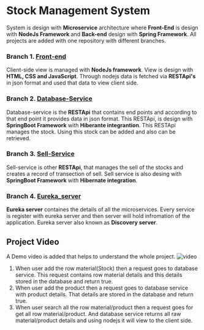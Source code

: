 # Stock Management System 
System is design with **Microservice** architecture where **Front-End** is design with **NodeJs Framework** and **Back-end** design with **Spring Framework**. All projects are added with one repository with different branches.

### Branch 1. [Front-end](https://github.com/manijangid78/STM-Front-End/new/front-end)
Client-side view is managed with **NodeJs framework**. View is design with **HTML, CSS and JavaScript**. Through nodejs data is fetched via **RESTApi's** in json format and used that data to view client side.

### Branch 2. [Database-Service](https://github.com/manijangid78/STM-Front-End/tree/database-service)
Database-service is the **RESTApi** that contains end points and according to that end point it provides data in json format. This RESTApi, is design with **SpringBoot Framework** with **Hiberante integrantion**. This RESTApi manages the stock. Using this stock can be added and also can be retrieved.  
### Branch 3. [Sell-Service](https://github.com/manijangid78/STM-Front-End/tree/sell-service)
Sell-service is other **RESTApi**, that manages the sell of the stocks and creates a record of transection of sell. Sell service is also desing with **SpringBoot Framework** with **Hibernate integration**.  

### Branch 4. [Eureka_server](https://github.com/manijangid78/STM-Front-End/tree/eureka-server)
**Eureka server** containes the details of all the microservices. Every service is register with eureka server and then server will hold infromation of the application. Eureka server also known as **Discovery server**. 

## Project Video  
A Demo video is added that helps to understand the whole project.
![video](https://github.com/manijangid78/Stock-Management-System/blob/videoimages/stm.gif)

1. When user add the row material(Stock) then a request goes to database service. This request contains row material details and this details stored in the database and return true.
2. When user add the product then a request goes to database service with product details. That details are stored in the database and return true. 
3. When user search all the row material/product then a request goes for get all row material/product. And database service returns all raw material/product details and using nodejs it will view to the client side.

